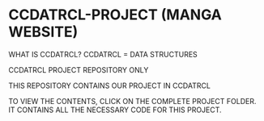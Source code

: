 # CCDATRCL-PROJECT (MANGA WEBSITE)

WHAT IS CCDATRCL?
CCDATRCL = DATA STRUCTURES

CCDATRCL PROJECT REPOSITORY ONLY

THIS REPOSITORY CONTAINS OUR PROJECT IN CCDATRCL

TO VIEW THE CONTENTS, CLICK ON THE COMPLETE PROJECT FOLDER. IT CONTAINS ALL THE NECESSARY CODE FOR THIS PROJECT.

